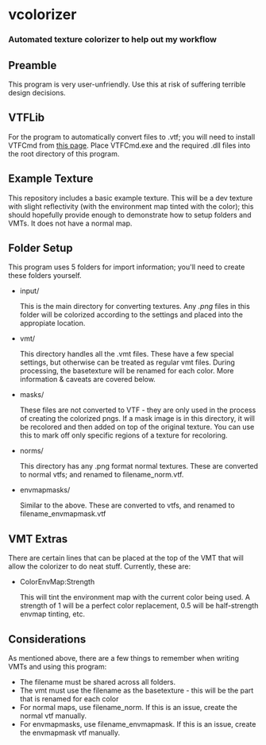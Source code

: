 # vcolorizer
### Automated texture colorizer to help out my workflow

## Preamble
This program is very user-unfriendly. Use this at risk of suffering terrible design decisions.
## VTFLib
For the program to automatically convert files to .vtf; you will need to install VTFCmd from [this page](http://nemesis.thewavelength.net/index.php?c=177#p177). Place VTFCmd.exe and the required .dll files into the root directory of this program.
## Example Texture
This repository includes a basic example texture. This will be a dev texture with slight reflectivity (with the environment map tinted with the color); this should hopefully provide enough to demonstrate how to setup folders and VMTs. It does not have a normal map.
## Folder Setup
This program uses 5 folders for import information; you'll need to create these folders yourself.
* input/

  This is the main directory for converting textures. Any _.png_ files in this folder will be colorized according to the settings and placed into the appropiate location.
  
* vmt/

  This directory handles all the .vmt files. These have a few special settings, but otherwise can be treated as regular vmt files. During processing, the basetexture will be renamed for each color. More information & caveats are covered below.
  
* masks/

  These files are not converted to VTF - they are only used in the process of creating the colorized pngs. If a mask image is in this directory, it will be recolored and then added on top of the original texture. You can use this to mark off only specific regions of a texture for recoloring.
  
* norms/

  This directory has any .png format normal textures. These are converted to normal vtfs; and renamed to filename_norm.vtf.
  
* envmapmasks/

  Similar to the above. These are converted to vtfs, and renamed to filename_envmapmask.vtf
## VMT Extras
There are certain lines that can be placed at the top of the VMT that will allow the colorizer to do neat stuff. Currently, these are:
* ColorEnvMap:Strength

  This will tint the environment map with the current color being used. A strength of 1 will be a perfect color replacement, 0.5 will be half-strength envmap tinting, etc.
## Considerations
As mentioned above, there are a few things to remember when writing VMTs and using this program:
* The filename must be shared across all folders.
* The vmt must use the filename as the basetexture - this will be the part that is renamed for each color
* For normal maps, use filename_norm. If this is an issue, create the normal vtf manually.
* For envmapmasks, use filename_envmapmask. If this is an issue, create the envmapmask vtf manually.
